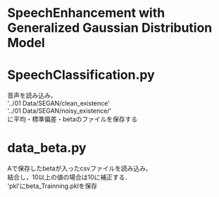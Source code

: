 # SpeechEnhancement with Generalized Gaussian Distribution Model

# SpeechClassification.py

音声を読み込み，  
'../01 Data/SEGAN/clean_existence'  
'../01 Data/SEGAN/noisy_existence/'  
に平均・標準偏差・betaのファイルを保存する  


# data_beta.py

Aで保存したbetaが入ったcsvファイルを読み込み，  
結合し，10以上の値の場合は10に補正する．  
'pkl'にbeta_Trainning.pklを保存  


